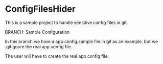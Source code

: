 # ConfigFilesHider

This is a sample project to handle sensitive config files in git.

BRANCH: Sample Configuration

In this branch we have a app.config.sample file in git as an example,
but we .gitignore the real app.config file.

The user will have to create the real app.config file.